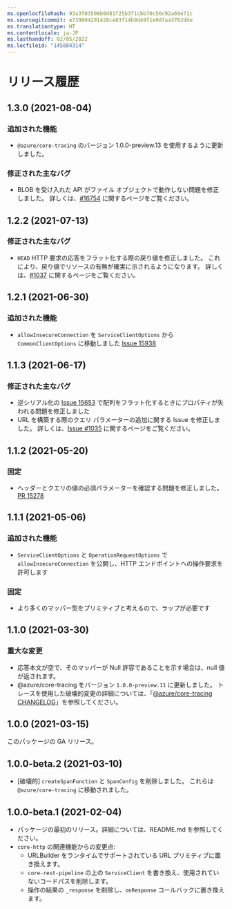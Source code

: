 ```yaml
---
ms.openlocfilehash: 93a3f03508b9d81f25b371cbb70c56c92a69e71c
ms.sourcegitcommit: e739004291428ce83f14b9d49f1e9dfaa3762dde
ms.translationtype: HT
ms.contentlocale: ja-JP
ms.lasthandoff: 02/05/2022
ms.locfileid: "145884314"
---
```

# <a name="release-history"></a>リリース履歴

## <a name="130-2021-08-04"></a>1.3.0 (2021-08-04)

### <a name="features-added"></a>追加された機能

- `@azure/core-tracing` のバージョン 1.0.0-preview.13 を使用するように更新しました。

### <a name="key-bugs-fixed"></a>修正された主なバグ

- BLOB を受け入れた API がファイル オブジェクトで動作しない問題を修正しました。 詳しくは、[#16754](https://github.com/Azure/azure-sdk-for-js/issues/16754) に関するページをご覧ください。

## <a name="122-2021-07-13"></a>1.2.2 (2021-07-13)

### <a name="key-bugs-fixed"></a>修正された主なバグ

- `HEAD` HTTP 要求の応答をフラット化する際の戻り値を修正しました。 これにより、戻り値でリソースの有無が確実に示されるようになります。 詳しくは、[#1037](https://github.com/Azure/autorest.typescript/issues/1037) に関するページをご覧ください。

## <a name="121-2021-06-30"></a>1.2.1 (2021-06-30)

### <a name="features-added"></a>追加された機能

- `allowInsecureConnection` を `ServiceClientOptions` から `CommonClientOptions` に移動しました [Issue 15938](https://github.com/azure/azure-sdk-for-js/issues/15938)

## <a name="113-2021-06-17"></a>1.1.3 (2021-06-17)

### <a name="key-bugs-fixed"></a>修正された主なバグ

- 逆シリアル化の [Issue 15653](https://github.com/azure/azure-sdk-for-js/issues/15653) で配列をフラット化するときにプロパティが失われる問題を修正しました
- URL を構築する際のクエリ パラメーターの追加に関する Issue を修正しました。 詳しくは、[Issue #1035](https://github.com/Azure/autorest.typescript/issues/1035) に関するページをご覧ください。

## <a name="112-2021-05-20"></a>1.1.2 (2021-05-20)

### <a name="fixed"></a>固定

- ヘッダーとクエリの値の必須パラメーターを確認する問題を修正しました。 [PR 15278](https://github.com/Azure/azure-sdk-for-js/pull/15278)

## <a name="111-2021-05-06"></a>1.1.1 (2021-05-06)

### <a name="features-added"></a>追加された機能

- `ServiceClientOptions` と `OperationRequestOptions` で `allowInsecureConnection` を公開し、HTTP エンドポイントへの操作要求を許可します

### <a name="fixed"></a>固定

- より多くのマッパー型をプリミティブと考えるので、ラップが必要です

## <a name="110-2021-03-30"></a>1.1.0 (2021-03-30)

### <a name="breaking-changes"></a>重大な変更

- 応答本文が空で、そのマッパーが Null 許容であることを示す場合は、null 値が返されます。
- @azure/core-tracing をバージョン `1.0.0-preview.11` に更新しました。 トレースを使用した破壊的変更の詳細については、「[@azure/core-tracing CHANGELOG](https://github.com/Azure/azure-sdk-for-js/blob/main/sdk/core/core-tracing/CHANGELOG.md)」を参照してください。

## <a name="100-2021-03-15"></a>1.0.0 (2021-03-15)

このパッケージの GA リリース。

## <a name="100-beta2-2021-03-10"></a>1.0.0-beta.2 (2021-03-10)

- [破壊的] `createSpanFunction` と `SpanConfig` を削除しました。 これらは `@azure/core-tracing` に移動されました。

## <a name="100-beta1-2021-02-04"></a>1.0.0-beta.1 (2021-02-04)

- パッケージの最初のリリース。詳細については、README.md を参照してください。
- `core-http` の関連機能からの変更点:
  - URLBuilder をランタイムでサポートされている URL プリミティブに置き換えます。
  - `core-rest-pipeline` の上の `ServiceClient` を書き換え、使用されていないコードパスを削除します。
  - 操作の結果の `_response` を削除し、`onResponse` コールバックに置き換えます。

